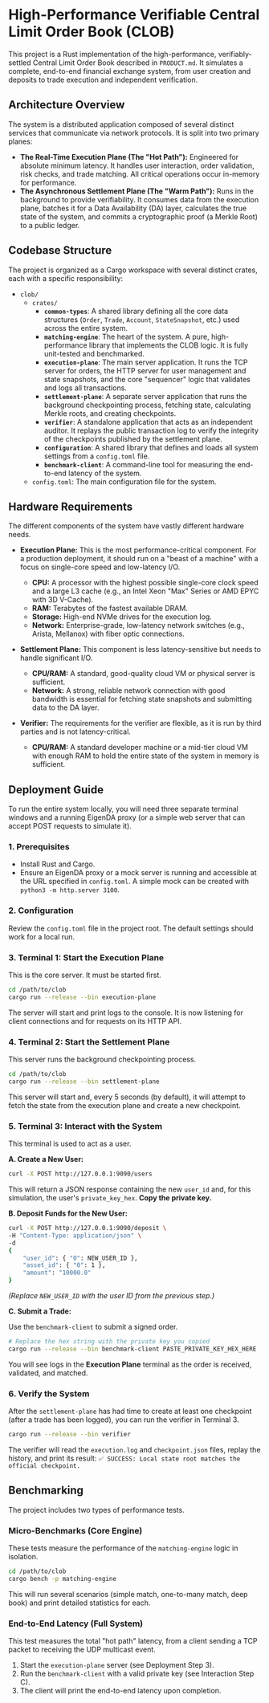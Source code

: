 # High-Performance Verifiable Central Limit Order Book (CLOB)

This project is a Rust implementation of the high-performance, verifiably-settled Central Limit Order Book described in `PRODUCT.md`. It simulates a complete, end-to-end financial exchange system, from user creation and deposits to trade execution and independent verification.

## Architecture Overview

The system is a distributed application composed of several distinct services that communicate via network protocols. It is split into two primary planes:

*   **The Real-Time Execution Plane (The "Hot Path"):** Engineered for absolute minimum latency. It handles user interaction, order validation, risk checks, and trade matching. All critical operations occur in-memory for performance.
*   **The Asynchronous Settlement Plane (The "Warm Path"):** Runs in the background to provide verifiability. It consumes data from the execution plane, batches it for a Data Availability (DA) layer, calculates the true state of the system, and commits a cryptographic proof (a Merkle Root) to a public ledger.

## Codebase Structure

The project is organized as a Cargo workspace with several distinct crates, each with a specific responsibility:

*   `clob/`
    *   `crates/`
        *   **`common-types`**: A shared library defining all the core data structures (`Order`, `Trade`, `Account`, `StateSnapshot`, etc.) used across the entire system.
        *   **`matching-engine`**: The heart of the system. A pure, high-performance library that implements the CLOB logic. It is fully unit-tested and benchmarked.
        *   **`execution-plane`**: The main server application. It runs the TCP server for orders, the HTTP server for user management and state snapshots, and the core "sequencer" logic that validates and logs all transactions.
        *   **`settlement-plane`**: A separate server application that runs the background checkpointing process, fetching state, calculating Merkle roots, and creating checkpoints.
        *   **`verifier`**: A standalone application that acts as an independent auditor. It replays the public transaction log to verify the integrity of the checkpoints published by the settlement plane.
        *   **`configuration`**: A shared library that defines and loads all system settings from a `config.toml` file.
        *   **`benchmark-client`**: A command-line tool for measuring the end-to-end latency of the system.
    *   `config.toml`: The main configuration file for the system.

## Hardware Requirements

The different components of the system have vastly different hardware needs.

*   **Execution Plane:** This is the most performance-critical component. For a production deployment, it should run on a "beast of a machine" with a focus on single-core speed and low-latency I/O.
    *   **CPU:** A processor with the highest possible single-core clock speed and a large L3 cache (e.g., an Intel Xeon "Max" Series or AMD EPYC with 3D V-Cache).
    *   **RAM:** Terabytes of the fastest available DRAM.
    *   **Storage:** High-end NVMe drives for the execution log.
    *   **Network:** Enterprise-grade, low-latency network switches (e.g., Arista, Mellanox) with fiber optic connections.

*   **Settlement Plane:** This component is less latency-sensitive but needs to handle significant I/O.
    *   **CPU/RAM:** A standard, good-quality cloud VM or physical server is sufficient.
    *   **Network:** A strong, reliable network connection with good bandwidth is essential for fetching state snapshots and submitting data to the DA layer.

*   **Verifier:** The requirements for the verifier are flexible, as it is run by third parties and is not latency-critical.
    *   **CPU/RAM:** A standard developer machine or a mid-tier cloud VM with enough RAM to hold the entire state of the system in memory is sufficient.

## Deployment Guide

To run the entire system locally, you will need three separate terminal windows and a running EigenDA proxy (or a simple web server that can accept POST requests to simulate it).

### 1. Prerequisites

*   Install Rust and Cargo.
*   Ensure an EigenDA proxy or a mock server is running and accessible at the URL specified in `config.toml`. A simple mock can be created with `python3 -m http.server 3100`.

### 2. Configuration

Review the `config.toml` file in the project root. The default settings should work for a local run.

### 3. Terminal 1: Start the Execution Plane

This is the core server. It must be started first.

```bash
cd /path/to/clob
cargo run --release --bin execution-plane
```

The server will start and print logs to the console. It is now listening for client connections and for requests on its HTTP API.

### 4. Terminal 2: Start the Settlement Plane

This server runs the background checkpointing process.

```bash
cd /path/to/clob
cargo run --release --bin settlement-plane
```

This server will start and, every 5 seconds (by default), it will attempt to fetch the state from the execution plane and create a new checkpoint.

### 5. Terminal 3: Interact with the System

This terminal is used to act as a user.

**A. Create a New User:**

```bash
curl -X POST http://127.0.0.1:9090/users
```

This will return a JSON response containing the new `user_id` and, for this simulation, the user's `private_key_hex`. **Copy the private key.**

**B. Deposit Funds for the New User:**

```bash
curl -X POST http://127.0.0.1:9090/deposit \
-H "Content-Type: application/json" \
-d 
{
    "user_id": { "0": NEW_USER_ID },
    "asset_id": { "0": 1 },
    "amount": "10000.0"
}
```

*(Replace `NEW_USER_ID` with the user ID from the previous step.)*

**C. Submit a Trade:**

Use the `benchmark-client` to submit a signed order.

```bash
# Replace the hex string with the private key you copied
cargo run --release --bin benchmark-client PASTE_PRIVATE_KEY_HEX_HERE
```

You will see logs in the **Execution Plane** terminal as the order is received, validated, and matched.

### 6. Verify the System

After the `settlement-plane` has had time to create at least one checkpoint (after a trade has been logged), you can run the verifier in Terminal 3.

```bash
cargo run --release --bin verifier
```

The verifier will read the `execution.log` and `checkpoint.json` files, replay the history, and print its result:
`✅ SUCCESS: Local state root matches the official checkpoint.`

## Benchmarking

The project includes two types of performance tests.

### Micro-Benchmarks (Core Engine)

These tests measure the performance of the `matching-engine` logic in isolation.

```bash
cd /path/to/clob
cargo bench -p matching-engine
```

This will run several scenarios (simple match, one-to-many match, deep book) and print detailed statistics for each.

### End-to-End Latency (Full System)

This test measures the total "hot path" latency, from a client sending a TCP packet to receiving the UDP multicast event.

1.  Start the `execution-plane` server (see Deployment Step 3).
2.  Run the `benchmark-client` with a valid private key (see Interaction Step C).
3.  The client will print the end-to-end latency upon completion.

```